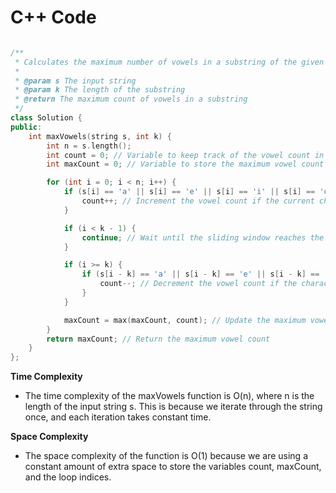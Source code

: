 # C++ Code

```cpp

/**
 * Calculates the maximum number of vowels in a substring of the given length in a string.
 *
 * @param s The input string
 * @param k The length of the substring
 * @return The maximum count of vowels in a substring
 */
class Solution {
public:
    int maxVowels(string s, int k) {
        int n = s.length();
        int count = 0; // Variable to keep track of the vowel count in the current window
        int maxCount = 0; // Variable to store the maximum vowel count

        for (int i = 0; i < n; i++) {
            if (s[i] == 'a' || s[i] == 'e' || s[i] == 'i' || s[i] == 'o' || s[i] == 'u') {
                count++; // Increment the vowel count if the current character is a vowel
            }

            if (i < k - 1) {
                continue; // Wait until the sliding window reaches the threshold size
            }

            if (i >= k) {
                if (s[i - k] == 'a' || s[i - k] == 'e' || s[i - k] == 'i' || s[i - k] == 'o' || s[i - k] == 'u') {
                    count--; // Decrement the vowel count if the character at the tail of the window is a vowel
                }
            }

            maxCount = max(maxCount, count); // Update the maximum vowel count if necessary
        }
        return maxCount; // Return the maximum vowel count
    }
};
```
**Time Complexity**
- The time complexity of the maxVowels function is O(n), where n is the length of the input string s. This is because we iterate through the string once, and each iteration takes constant time.

**Space Complexity**
- The space complexity of the function is O(1) because we are using a constant amount of extra space to store the variables count, maxCount, and the loop indices.
